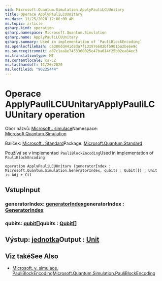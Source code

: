 ```yaml
---
uid: Microsoft.Quantum.Simulation.ApplyPauliLCUUnitary
title: Operace ApplyPauliLCUUnitary
ms.date: 11/25/2020 12:00:00 AM
ms.topic: article
qsharp.kind: operation
qsharp.namespace: Microsoft.Quantum.Simulation
qsharp.name: ApplyPauliLCUUnitary
qsharp.summary: Used in implementation of `PauliBlockEncoding`
ms.openlocfilehash: ca300dd441d8da7f131976682bfb901ba2be6e9c
ms.sourcegitcommit: a87c1aa8e7453360025e47ba614f25b02ea84ec3
ms.translationtype: MT
ms.contentlocale: cs-CZ
ms.lasthandoff: 11/26/2020
ms.locfileid: "96225444"
---
```

# <a name="applypaulilcuunitary-operation"></a><span data-ttu-id="0a0c8-102">Operace ApplyPauliLCUUnitary</span><span class="sxs-lookup"><span data-stu-id="0a0c8-102">ApplyPauliLCUUnitary operation</span></span>

<span data-ttu-id="0a0c8-103">Obor názvů: [Microsoft.. simulace](xref:Microsoft.Quantum.Simulation)</span><span class="sxs-lookup"><span data-stu-id="0a0c8-103">Namespace: [Microsoft.Quantum.Simulation](xref:Microsoft.Quantum.Simulation)</span></span>

<span data-ttu-id="0a0c8-104">Balíček: [Microsoft.. Standard](https://nuget.org/packages/Microsoft.Quantum.Standard)</span><span class="sxs-lookup"><span data-stu-id="0a0c8-104">Package: [Microsoft.Quantum.Standard](https://nuget.org/packages/Microsoft.Quantum.Standard)</span></span>


<span data-ttu-id="0a0c8-105">Používá se v implementaci `PauliBlockEncoding`</span><span class="sxs-lookup"><span data-stu-id="0a0c8-105">Used in implementation of `PauliBlockEncoding`</span></span>

```qsharp
operation ApplyPauliLCUUnitary (generatorIndex : Microsoft.Quantum.Simulation.GeneratorIndex, qubits : Qubit[]) : Unit is Adj + Ctl
```


## <a name="input"></a><span data-ttu-id="0a0c8-106">Vstup</span><span class="sxs-lookup"><span data-stu-id="0a0c8-106">Input</span></span>

### <a name="generatorindex--generatorindex"></a><span data-ttu-id="0a0c8-107">generatorIndex: [generatorIndex](xref:Microsoft.Quantum.Simulation.GeneratorIndex)</span><span class="sxs-lookup"><span data-stu-id="0a0c8-107">generatorIndex : [GeneratorIndex](xref:Microsoft.Quantum.Simulation.GeneratorIndex)</span></span>




### <a name="qubits--qubit"></a><span data-ttu-id="0a0c8-108">qubits: [qubit](xref:microsoft.quantum.lang-ref.qubit)[]</span><span class="sxs-lookup"><span data-stu-id="0a0c8-108">qubits : [Qubit](xref:microsoft.quantum.lang-ref.qubit)[]</span></span>





## <a name="output--unit"></a><span data-ttu-id="0a0c8-109">Výstup: [jednotka](xref:microsoft.quantum.lang-ref.unit)</span><span class="sxs-lookup"><span data-stu-id="0a0c8-109">Output : [Unit](xref:microsoft.quantum.lang-ref.unit)</span></span>



## <a name="see-also"></a><span data-ttu-id="0a0c8-110">Viz také</span><span class="sxs-lookup"><span data-stu-id="0a0c8-110">See Also</span></span>

- [<span data-ttu-id="0a0c8-111">Microsoft. v. simulace. PauliBlockEncoding</span><span class="sxs-lookup"><span data-stu-id="0a0c8-111">Microsoft.Quantum.Simulation.PauliBlockEncoding</span></span>](xref:Microsoft.Quantum.Simulation.PauliBlockEncoding)